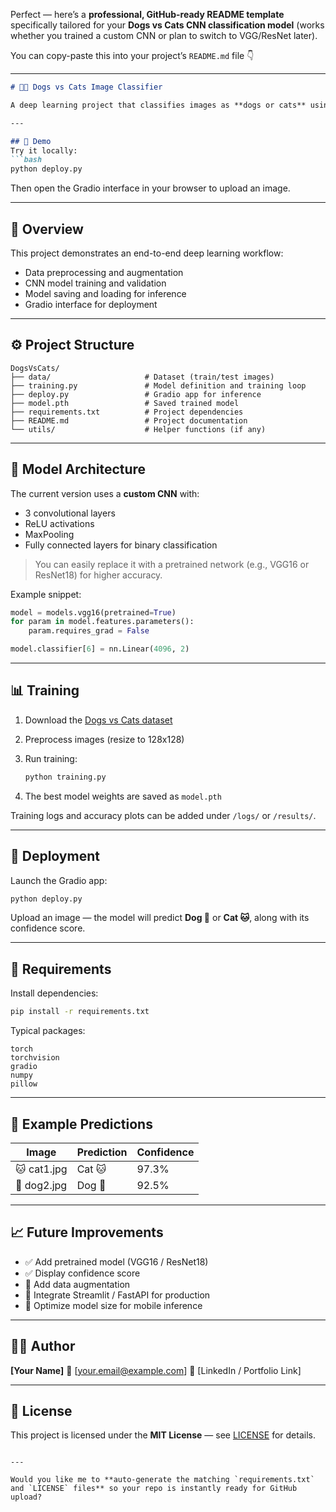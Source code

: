 Perfect — here’s a **professional, GitHub-ready README template** specifically tailored for your **Dogs vs Cats CNN classification model** (works whether you trained a custom CNN or plan to switch to VGG/ResNet later).

You can copy-paste this into your project’s `README.md` file 👇

---

````markdown
# 🐶🐱 Dogs vs Cats Image Classifier

A deep learning project that classifies images as **dogs or cats** using **Convolutional Neural Networks (CNNs)** built with **PyTorch** and deployed through a **Gradio web app**.

---

## 📸 Demo
Try it locally:
```bash
python deploy.py
````

Then open the Gradio interface in your browser to upload an image.

---

## 🧠 Overview

This project demonstrates an end-to-end deep learning workflow:

* Data preprocessing and augmentation
* CNN model training and validation
* Model saving and loading for inference
* Gradio interface for deployment

---

## ⚙️ Project Structure

```
DogsVsCats/
├── data/                     # Dataset (train/test images)
├── training.py               # Model definition and training loop
├── deploy.py                 # Gradio app for inference
├── model.pth                 # Saved trained model
├── requirements.txt          # Project dependencies
├── README.md                 # Project documentation
└── utils/                    # Helper functions (if any)
```

---

## 🧩 Model Architecture

The current version uses a **custom CNN** with:

* 3 convolutional layers
* ReLU activations
* MaxPooling
* Fully connected layers for binary classification

> You can easily replace it with a pretrained network (e.g., VGG16 or ResNet18) for higher accuracy.

Example snippet:

```python
model = models.vgg16(pretrained=True)
for param in model.features.parameters():
    param.requires_grad = False

model.classifier[6] = nn.Linear(4096, 2)
```

---

## 📊 Training

1. Download the [Dogs vs Cats dataset](https://www.kaggle.com/c/dogs-vs-cats/data)
2. Preprocess images (resize to 128x128)
3. Run training:

   ```bash
   python training.py
   ```
4. The best model weights are saved as `model.pth`

Training logs and accuracy plots can be added under `/logs/` or `/results/`.

---

## 🚀 Deployment

Launch the Gradio app:

```bash
python deploy.py
```

Upload an image — the model will predict **Dog 🐶** or **Cat 🐱**, along with its confidence score.

---

## 🧾 Requirements

Install dependencies:

```bash
pip install -r requirements.txt
```

Typical packages:

```
torch
torchvision
gradio
numpy
pillow
```

---

## 🧪 Example Predictions

| Image       | Prediction | Confidence |
| ----------- | ---------- | ---------- |
| 🐱 cat1.jpg | Cat 🐱     | 97.3%      |
| 🐶 dog2.jpg | Dog 🐶     | 92.5%      |

---

## 📈 Future Improvements

* ✅ Add pretrained model (VGG16 / ResNet18)
* ✅ Display confidence score
* 🔲 Add data augmentation
* 🔲 Integrate Streamlit / FastAPI for production
* 🔲 Optimize model size for mobile inference

---

## 🧑‍💻 Author

**[Your Name]**
📧 [[your.email@example.com](mailto:your.email@example.com)]
💼 [LinkedIn / Portfolio Link]

---

## 📜 License

This project is licensed under the **MIT License** — see [LICENSE](LICENSE) for details.

```

---

Would you like me to **auto-generate the matching `requirements.txt` and `LICENSE` files** so your repo is instantly ready for GitHub upload?
```
